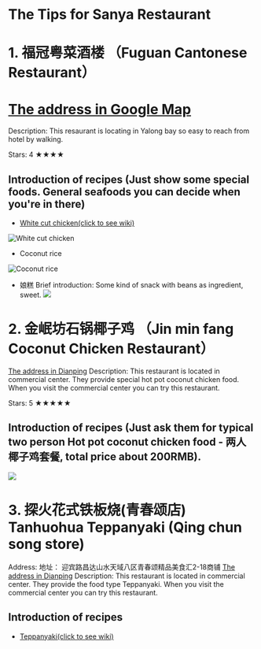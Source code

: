 # The Tips for Sanya Restaurant #

# 1. 福冠粤菜酒楼 （Fuguan Cantonese Restaurant）

[The address in Google Map](https://www.google.se/maps/place/%E7%A6%8F%E5%86%A0%E7%B2%A4%E8%8F%9C%E9%85%92%E6%A5%BC/@18.2263574,109.6318093,17z/data=!4m12!1m6!3m5!1s0x315ab46e3366278f:0xd3fac5b2371a8761!2sSanya+Marriott+Yalong+Bay+Resort+%26+Spa!8m2!3d18.226174!4d109.631305!3m4!1s0x0:0x3351b4be44d8262a!8m2!3d18.2280552!4d109.6310388!6m1!1e1?hl=zh-CN)
====

Description: This resaurant is locating in Yalong bay so easy to reach from hotel by walking.

Stars: 4 ★★★★

## Introduction of recipes (Just show some special foods. General seafoods you can decide when you're in there)
* [White cut chicken(click to see wiki)](https://en.wikipedia.org/wiki/White_cut_chicken)

![White cut chicken](http://qcloud.dpfile.com/pc/JEiOGQPBgklriNmpc6AFmMn43GWKeICXv_3S7FfDAW4-qWei53Gil9abJGGAXOm_TYGVDmosZWTLal1WbWRW3A.jpg)

* Coconut rice

![Coconut rice](http://www.linban.com/upload/2016/04/30/6e11f839-d083-414f-b048-2cac72f6ef77.jpg)

* 娘糕
Brief introduction: Some kind of snack with beans as ingredient, sweet.
![](https://dbjdsnch130xu.cloudfront.net/uploads/recipe/cover/152508/large_48034a717c9c723a.jpg)

# 2. 金岷坊石锅椰子鸡 （Jin min fang Coconut Chicken Restaurant）
[The address in Dianping](https://www.dianping.com/shop/27317513)
Description: This restaurant is located in commercial center. They provide special hot pot coconut chicken food. When you visit the commercial center you can try this restaurant.

Stars: 5 ★★★★★
## Introduction of recipes (Just ask them for typical two person Hot pot coconut chicken food - 两人椰子鸡套餐, total price about  200RMB). 
![](http://qcloud.dpfile.com/pc/7bwAliUy5oMMbk8rJRZ5hOndQWL8AJLPkQ7aV-_UGX4wYJ0BoCGqruGdnykGepTrTYGVDmosZWTLal1WbWRW3A.jpg)

# 3. 探火花式铁板烧(青春颂店) Tanhuohua Teppanyaki (Qing chun song store)
Address: 地址： 迎宾路昌达山水天域八区青春颂精品美食汇2-18商铺
[The address in Dianping](https://www.dianping.com/shop/66426588)
Description: This restaurant is located in commercial center. They provide the food type Teppanyaki. When you visit the commercial center you can try this restaurant.

## Introduction of recipes
* [Teppanyaki(click to see wiki)](https://en.wikipedia.org/wiki/Teppanyaki)



